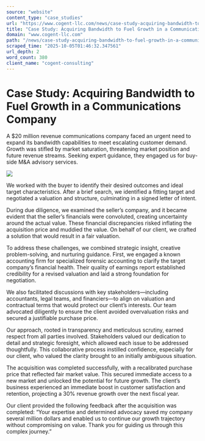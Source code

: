 ```yaml
---
source: "website"
content_type: "case_studies"
url: "https://www.cogent-llc.com/news/case-study-acquiring-bandwidth-to-fuel-growth-in-a-communications-company"
title: "Case Study: Acquiring Bandwidth to Fuel Growth in a Communications Company"
domain: "www.cogent-llc.com"
path: "/news/case-study-acquiring-bandwidth-to-fuel-growth-in-a-communications-company"
scraped_time: "2025-10-05T01:46:32.347561"
url_depth: 2
word_count: 380
client_name: "cogent-consulting"
---
```


# Case Study: Acquiring Bandwidth to Fuel Growth in a Communications Company

A $20 million revenue communications company faced an urgent need to expand its bandwidth capabilities to meet escalating customer demand. Growth was stifled by market saturation, threatening market position and future revenue streams. Seeking expert guidance, they engaged us for buy-side M&A advisory services.

![](https://images.squarespace-cdn.com/content/v1/64524a447b17a223249e2b96/1730495060951-G489444K1P2DYX1Y8DHD/unsplash-image-ZYecenZy7o4.jpg)

We worked with the buyer to identify their desired outcomes and ideal target characteristics. After a brief search, we identified a fitting target and negotiated a valuation and structure, culminating in a signed letter of intent.

During due diligence, we examined the seller’s company, and it became evident that the seller’s financials were convoluted, creating uncertainty around the actual value. These financial discrepancies risked inflating the acquisition price and muddied the value. On behalf of our client, we crafted a solution that would result in a fair valuation.

To address these challenges, we combined strategic insight, creative problem-solving, and nurturing guidance. First, we engaged a known accounting firm for specialized forensic accounting to clarify the target company’s financial health. Their quality of earnings report established credibility for a revised valuation and laid a strong foundation for negotiation.

We also facilitated discussions with key stakeholders—including accountants, legal teams, and financiers—to align on valuation and contractual terms that would protect our client’s interests. Our team advocated diligently to ensure the client avoided overvaluation risks and secured a justifiable purchase price.

Our approach, rooted in transparency and meticulous scrutiny, earned respect from all parties involved. Stakeholders valued our dedication to detail and strategic foresight, which allowed each issue to be addressed thoughtfully. This collaborative process instilled confidence, especially for our client, who valued the clarity brought to an initially ambiguous situation.

The acquisition was completed successfully, with a recalibrated purchase price that reflected fair market value. This secured immediate access to a new market and unlocked the potential for future growth. The client’s business experienced an immediate boost in customer satisfaction and retention, projecting a 30% revenue growth over the next fiscal year.

Our client provided the following feedback after the acquisition was completed: “Your expertise and determined advocacy saved my company several million dollars and enabled us to continue our growth trajectory without compromising on value. Thank you for guiding us through this complex journey.”